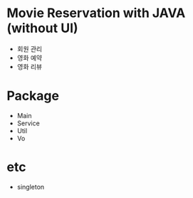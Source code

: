 # Movie Reservation with JAVA (without UI)

- 회원 관리
- 영화 예약
- 영화 리뷰

# Package

- Main
- Service
- Util
- Vo

# etc

- singleton
